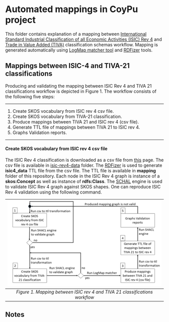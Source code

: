 # Automated mappings in CoyPu project

This folder contains explanation of a mapping between 
[International Standard Industrial Classification of all Economic Activities (ISIC) Rev 4](https://www.fao.org/statistics/caliper/tools/download/en) and 
[Trade in Value Added (TIVA)](https://www.oecd.org/sti/ind/measuring-trade-in-value-added.htm) classification schemas workflow. 
Mapping is generated automatically using [LogMap matcher tool](https://git.tib.eu/terminology/sandbox/logmap-matcher) and [RDFizer](https://github.com/SDM-TIB/SDM-RDFizer) tools.

## Mappings between ISIC-4 and TIVA-21 classifications

Producing and validating the mapping between ISIC Rev 4 and TIVA 21 classifications workflow is depicted in Figure 1. 
The workflow consists of the following five steps: 

---
1. Create SKOS vocabulary from ISIC rev 4 csv file.
2. Create SKOS vocabulary from TIVA-21 classification.
3. Produce mappings between TIVA 21 and ISIC rev 4 (csv file).
4. Generate TTL file of mappings between TIVA 21 to ISIC rev 4.
5. Graphs Validation reports.
---

#### Create SKOS vocabulary from ISIC rev 4 csv file
The ISIC Rev 4 classification is downloaded as a csv file from [this](https://www.fao.org/statistics/caliper/tools/download/en) page. 
The csv file is available in [isic-rev4-data](https://gitlab.com/coypu-project/coy-ontology/-/tree/main/ontology/mapping) folder.
The [RDFizer](https://github.com/SDM-TIB/SDM-RDFizer) is used to generate **isic4_data**  TTL file from the csv file. The TTL file is available in **mapping** folder of this repository. 
Each node in the ISIC Rev 4 graph is instance of a **skos:Concept** as well as instance of **rdfs:Class**. 
The [SCHAL](https://github.com/TopQuadrant/shacl) engine is used to validate ISIC Rev 4 graph against SKOS shapes. One can reproduce ISIC Rev 4 validation 
using the following command.





 
| ![Mapping workflow](workflow-of-producing-mappings-between-tiva21-and-isic4.png) | 
|:--:| 
| *Figure 1. Mapping between ISIC rev 4 and TIVA 21 classifications workflow* |


## Notes